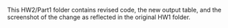 This HW2/Part1 folder contains revised code, the new output table, and the screenshot of the change as reflected in the original HW1 folder.
